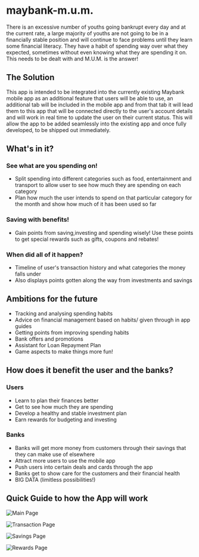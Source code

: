 # maybank-m.u.m.

There is an excessive number of youths going bankrupt every day and at the current rate, a large majority of youths are not going to be in a financially stable position and will continue to face problems until they learn some financial literacy. They have a habit of spending way over what they expected, sometimes without even knowing what they are spending it on. This needs to be dealt with and M.U.M. is the answer!

## The Solution
This app is intended to be integrated into the currently existing Maybank mobile app as an additional feature that users will be able to use, an additional tab will be included in the mobile app and from that tab it will lead them to this app that will be connected directly to the user's account details and will work in real time to update the user on their current status. This will allow the app to be added seamlessly into the existing app and once fully developed, to be shipped out immediately.

## What's in it?

### See what are you spending on!
* Split spending into different categories such as food, entertainment and transport to allow user to see how much they are spending on each category
* Plan how much the user intends to spend on that particular category for the month and show how much of it has been used so far

### Saving with benefits!
* Gain points from saving,investing and spending wisely! Use these points to get special rewards such as gifts, coupons and rebates!

### When did all of it happen?
* Timeline of user's transaction history and what categories the money falls under
* Also displays points gotten along the way from investments and savings

## Ambitions for the future
* Tracking and analysing spending habits
* Advice on financial management based on habits/ given through in app guides
* Getting points from improving spending habits
* Bank offers and promotions
* Assistant for Loan Repayment Plan
* Game aspects to make things more fun!

## How does it benefit the user and the banks?

### Users
* Learn to plan their finances better
* Get to see how much they are spending
* Develop a healthy and stable investment plan
* Earn rewards for budgeting and investing

### Banks
* Banks will get more money from customers through their savings that they can make use of elsewhere
* Attract more users to use the mobile app
* Push users into certain deals and cards through the app
* Banks get to show care for the customers and their financial health
* BIG DATA (limitless possibilities!)

## Quick Guide to how the App will work

![Main Page](https://github.com/razorfay/maybank-m.u.m./blob/master/Main%20Page.png?raw=true) 

![Transaction Page](https://github.com/razorfay/maybank-m.u.m./blob/master/Transaction%20Page.png?raw=true) 

![Savings Page](https://github.com/razorfay/maybank-m.u.m./blob/master/Savings%20Page.png?raw=true) 

![Rewards Page](https://github.com/razorfay/maybank-m.u.m./blob/master/Rewards%20Page.png??raw=true) 



